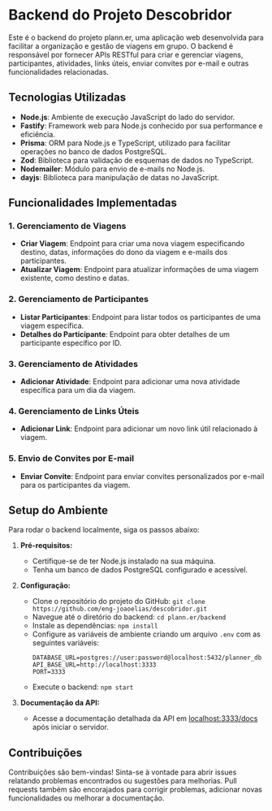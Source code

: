 # Backend do Projeto Descobridor

Este é o backend do projeto plann.er, uma aplicação web desenvolvida para facilitar a organização e gestão de viagens em grupo. O backend é responsável por fornecer APIs RESTful para criar e gerenciar viagens, participantes, atividades, links úteis, enviar convites por e-mail e outras funcionalidades relacionadas.

## Tecnologias Utilizadas

- **Node.js**: Ambiente de execução JavaScript do lado do servidor.
- **Fastify**: Framework web para Node.js conhecido por sua performance e eficiência.
- **Prisma**: ORM para Node.js e TypeScript, utilizado para facilitar operações no banco de dados PostgreSQL.
- **Zod**: Biblioteca para validação de esquemas de dados no TypeScript.
- **Nodemailer**: Módulo para envio de e-mails no Node.js.
- **dayjs**: Biblioteca para manipulação de datas no JavaScript.

## Funcionalidades Implementadas

### 1. Gerenciamento de Viagens

- **Criar Viagem**: Endpoint para criar uma nova viagem especificando destino, datas, informações do dono da viagem e e-mails dos participantes.
- **Atualizar Viagem**: Endpoint para atualizar informações de uma viagem existente, como destino e datas.

### 2. Gerenciamento de Participantes

- **Listar Participantes**: Endpoint para listar todos os participantes de uma viagem específica.
- **Detalhes do Participante**: Endpoint para obter detalhes de um participante específico por ID.

### 3. Gerenciamento de Atividades

- **Adicionar Atividade**: Endpoint para adicionar uma nova atividade específica para um dia da viagem.

### 4. Gerenciamento de Links Úteis

- **Adicionar Link**: Endpoint para adicionar um novo link útil relacionado à viagem.

### 5. Envio de Convites por E-mail

- **Enviar Convite**: Endpoint para enviar convites personalizados por e-mail para os participantes da viagem.

## Setup do Ambiente

Para rodar o backend localmente, siga os passos abaixo:

1. **Pré-requisitos:**
   - Certifique-se de ter Node.js instalado na sua máquina.
   - Tenha um banco de dados PostgreSQL configurado e acessível.

2. **Configuração:**
   - Clone o repositório do projeto do GitHub: `git clone https://github.com/eng-joaoelias/descobridor.git`
   - Navegue até o diretório do backend: `cd plann.er/backend`
   - Instale as dependências: `npm install`
   - Configure as variáveis de ambiente criando um arquivo `.env` com as seguintes variáveis:
     ```
     DATABASE_URL=postgres://user:password@localhost:5432/planner_db
     API_BASE_URL=http://localhost:3333
     PORT=3333
     ```
   - Execute o backend: `npm start`

3. **Documentação da API:**
   - Acesse a documentação detalhada da API em [localhost:3333/docs](http://localhost:3333/docs) após iniciar o servidor.

## Contribuições

Contribuições são bem-vindas! Sinta-se à vontade para abrir issues relatando problemas encontrados ou sugestões para melhorias. Pull requests também são encorajados para corrigir problemas, adicionar novas funcionalidades ou melhorar a documentação.
